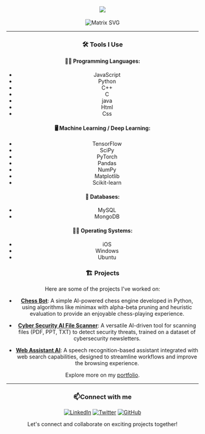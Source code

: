 
<h2 align="center">
  <img src="https://readme-typing-svg.herokuapp.com/?lines=Welcome+to+my+Profile!;I'm+Jinish+Kathiriya!;AI+%26+ML+Engineer;Cybersecurity+Specialist&center=true&size=30&color=58a6ff&background=0d1117">
</h2>
<div align="center">
  
![Matrix SVG](https://raw.githubusercontent.com/rodrigograca31/rodrigograca31/master/matrix.svg)


---

### 🛠️ Tools I Use

#### 👨‍💻 Programming Languages:
- JavaScript
- Python
- C++
- C
- java
- Html
- Css


#### 🖥️ Machine Learning / Deep Learning:
- TensorFlow
- SciPy
- PyTorch
- Pandas
- NumPy
- Matplotlib
- Scikit-learn


#### 💾 Databases:
- MySQL
- MongoDB


#### 👨‍💻 Operating Systems:
- iOS
- Windows
- Ubuntu



### 🏗️ Projects

Here are some of the projects I've worked on:

- **[Chess Bot](https://github.com/Jinish2170/CHESS-BOT-.git)**: A simple AI-powered chess engine developed in Python, using algorithms like minimax with alpha-beta pruning and heuristic evaluation to provide an enjoyable chess-playing experience.

- **[Cyber Security AI File Scanner](https://github.com/Jinish2170/Cyber-Security-AI-file-scanner.git)**: A versatile AI-driven tool for scanning files (PDF, PPT, TXT) to detect security threats, trained on a dataset of cybersecurity newsletters.

- **[Web Assistant AI](https://github.com/Jinish2170/Web-Assistant-AI.git)**: A speech recognition-based assistant integrated with web search capabilities, designed to streamline workflows and improve the browsing experience.

Explore more on my [portfolio](https://jinish2170.github.io/).

---

<h3 align="center">📫Connect with me </h3>
<div align="center">

[![LinkedIn](https://img.shields.io/badge/LinkedIn-0077B5?style=for-the-badge&logo=linkedin&logoColor=white)](https://linkedin.com/in/jinish-kathiriya)
[![Twitter](https://img.shields.io/badge/Twitter-1DA1F2?style=for-the-badge&logo=twitter&logoColor=white)](https://twitter.com/JinishKathiriya)
[![GitHub](https://img.shields.io/badge/GitHub-100000?style=for-the-badge&logo=github&logoColor=white)](https://github.com/Jinish2170)


Let's connect and collaborate on exciting projects together!
